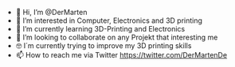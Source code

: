 - 👋 Hi, I’m @DerMarten
- 👀 I’m interested in Computer, Electronics and 3D printing
- 🌱 I’m currently learning 3D-Printing and Electronics
- 💞️ I’m looking to collaborate on any Projekt that interesting me
- 🤓 I´m currently trying to improve my 3D printing skills
- 📫 How to reach me via Twitter https://twitter.com/DerMartenDe

<!---
DerMarten/DerMarten is a ✨ special ✨ repository because its `README.md` (this file) appears on your GitHub profile.
You can click the Preview link to take a look at your changes.
--->
